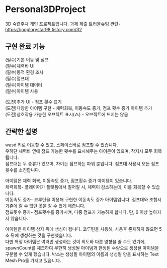 # Personal3DProject
 
3D 숙련주차 개인 프로젝트입니다.
과제 제출 트러블슈팅 관련- https://jooglorystar98.tistory.com/32

## 구현 완료 기능

(필수)기본 이동 및 점프  
(필수)체력바 UI  
(필수)동적 환경 조사  
(필수)점프대  
(필수)아이템 데이터  
(필수)아이템 사용
  
(도전)추가 UI - 점프 횟수 표기  
(도전)다양한 아이템 구현 - 체력회복, 이동속도 증가, 점프 횟수 증가 아이템 추가  
(도전)상호작용 가능한 오브젝트 표시(△) - 오브젝트에 뜨지는 않음  

## 간략한 설명

wasd 키로 이동할 수 있고, 스페이스바로 점프할 수 있습니다.  
우하단 체력바 옆에 점프 가능한 횟수를 표시해주는 아이콘이 있으며, 착지시 모두 회복됩니다.  
점프대는 두 종류가 있으며, 차이는 점프하는 파워 뿐입니다. 점프대 사용시 모든 점프 횟수를 소진합니다.  

아이템은 체력 회복, 이동속도 증가, 점프횟수 증가 아이템이 있습니다.  
체력회복- 플레이어가 플랫폼에서 떨어질 시, 체력이 감소하는데, 이를 회복할 수 있습니다.  
이동속도 증가- 코루틴을 이용해 구현한 이동속도 증가 아이템입니다. 점프대와 조합시 기존에 갈 수 없던 곳을 갈 수 있게 해줍니다.  
점프횟수 증가- 점프횟수를 증가시켜, 다중 점프가 가능하게 합니다. 단, 6 이상 높아지지 않습니다.  

아이템은 아이템 상자 위에 생성이 됩니다. 코루틴을 사용해, 사용후 존재하지 않으면 5초 뒤에 생성하는 것을 구현했습니다.  
다만 특정 아이템은 여러번 생성하는 것이 의도와 다른 영향을 줄 수도 있기에, spawnCount를 체크하여 무한히 생성될 아이템과 한정된 수량으로 생성될 아이템을 구분할 수 있게 했습니다.
박스는 생성될 아이템의 이름과 생성될 양을 표시하는 Text Mesh Pro를 가지고 있습니다.


